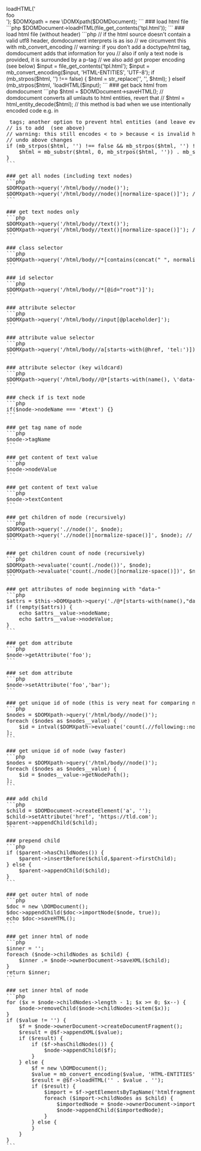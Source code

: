 <?php
### setup
```php
$DOMDocument = new \DOMDocument();
$DOMDocument->loadHTML('<div>foo</div>');
$DOMXpath = new \DOMXpath($DOMDocument);
```

### load html file
```php
$DOMDocument->loadHTML(file_get_contents('tpl.html'));
```

### load html file (without header)
```php
// if the html source doesn't contain a valid utf8 header, domdocument interprets is as iso
// we circumvent this with mb_convert_encoding
// warning: if you don't add a doctype/html tag, domdocument adds that information for you
// also if only a text node is provided, it is surrounded by a p-tag
// we also add <meta http-equiv="content-type" content="text/html;charset=utf-8" /> got proper encoding (see below)
$input = file_get_contents('tpl.html');
$input = mb_convert_encoding($input, 'HTML-ENTITIES', 'UTF-8');
if (mb_strpos($html, '</head>') !== false) { $html = str_replace('</head>', '<!--remove--><meta http-equiv="Content-type" content="text/html; charset=utf-8" /><!--/remove--></head>', $html); }
elseif (mb_strpos($html, '<body') !== false) { $html = str_replace('<body', '<!--remove--><head><meta http-equiv="content-type" content="text/html;charset=utf-8" /></head><!--/remove--><body', $html); }
else { $html = '<!--remove--><head><meta http-equiv="content-type" content="text/html;charset=utf-8" /></head><!--/remove-->' . $html; }
@$DOMDocument->loadHTML($input);
```

### get back html from domdocument
```php
$html = $DOMDocument->saveHTML();
// domdocument converts all umlauts to html entities, revert that
// $html = html_entity_decode($html); 
// this method is bad when we use intentionally encoded code e.g. in <pre> tags; another option to prevent html entities (and leave everything intact)
// is to add <meta http-equiv="content-type" content="text/html;charset=utf-8" /> (see above)
// warning: this still encodes < to &gt; because < is invalid html!
// undo above changes
if (mb_strpos($html, '<!--remove-->') !== false && mb_strpos($html, '<!--/remove-->') !== false) {
    $html = mb_substr($html, 0, mb_strpos($html, '<!--remove-->')) . mb_substr($html, mb_strpos($htmlModified, '<!--/remove-->') + mb_strlen('<!--/remove-->'));
}
```

### get all nodes (including text nodes)
```php
$DOMXpath->query('/html/body//node()');
$DOMXpath->query('/html/body//node()[normalize-space()]'); // exclude whitespace text nodes
```

### get text nodes only
```php
$DOMXpath->query('/html/body//text()');
$DOMXpath->query('/html/body//text()[normalize-space()]'); // exclude whitespace text nodes
```

### class selector
```php
$DOMXpath->query('/html/body//*[contains(concat(" ", normalize-space(@class), " "), " foo ")]');
```

### id selector
```php
$DOMXpath->query('/html/body//*[@id="root")]');
```

### attribute selector
```php
$DOMXpath->query('/html/body//input[@placeholder]');
```

### attribute value selector
```php
$DOMXpath->query('/html/body//a[starts-with(@href, 'tel:')]);
```

### attribute selector (key wildcard)
```php
$DOMXpath->query('/html/body//@*[starts-with(name(), \'data-\')]/parent::*');
```
 
### check if is text node
```php
if($node->nodeName === '#text') {}
```
 
### get tag name of node
```php
$node->tagName
```
 
### get content of text value
```php
$node->nodeValue
```

### get content of text value
```php
$node->textContent
```

### get children of node (recursively)
```php
$DOMXpath->query('.//node()', $node);
$DOMXpath->query('.//node()[normalize-space()]', $node); // exclude whitespace text nodes
```
 
### get children count of node (recursively)
```php
$DOMXpath->evaluate('count(./node())', $node);
$DOMXpath->evaluate('count(./node()[normalize-space()])', $node); // exclude whitespace text nodes
```

### get attributes of node beginning with "data-"
```php
$attrs = $this->DOMXpath->query('./@*[starts-with(name(),"data-")]', $node);
if (!empty($attrs)) {
    echo $attrs__value->nodeName;
    echo $attrs__value->nodeValue;
}
```
 
### get dom attribute
```php
$node->getAttribute('foo');
```
 
### set dom attribute
```php
$node->setAttribute('foo','bar');
```

### get unique id of node (this is very neat for comparing nodes etc)
```php
$nodes = $DOMXpath->query('/html/body//node()');
foreach ($nodes as $nodes__value) {
	$id = intval($DOMXpath->evaluate('count(.//following::node()|.//child::node())',$nodes__value))+1;
];
```

### get unique id of node (way faster)
```php
$nodes = $DOMXpath->query('/html/body//node()');
foreach ($nodes as $nodes__value) {
	$id = $nodes__value->getNodePath();
];
```

### add child
```php
$child = $DOMDocument->createElement('a', '');
$child->setAttribute('href', 'https://tld.com');
$parent->appendChild($child);
```

### prepend child
```php
if ($parent->hasChildNodes()) {
    $parent->insertBefore($child,$parent->firstChild);
} else {
    $parent->appendChild($child);
}
```

### get outer html of node
```php
$doc = new \DOMDocument();
$doc->appendChild($doc->importNode($node, true));
echo $doc->saveHTML();
```

### get inner html of node
```php
$inner = '';
foreach ($node->childNodes as $child) {
	$inner .= $node->ownerDocument->saveXML($child);
}
return $inner;
```

### set inner html of node
```php
for ($x = $node->childNodes->length - 1; $x >= 0; $x--) {
    $node->removeChild($node->childNodes->item($x));
}
if ($value != '') {
    $f = $node->ownerDocument->createDocumentFragment();
    $result = @$f->appendXML($value);
    if ($result) {
        if ($f->hasChildNodes()) {
            $node->appendChild($f);
        }
    } else {
        $f = new \DOMDocument();
        $value = mb_convert_encoding($value, 'HTML-ENTITIES', 'UTF-8');
        $result = @$f->loadHTML('<htmlfragment>' . $value . '</htmlfragment>');
        if ($result) {
            $import = $f->getElementsByTagName('htmlfragment')->item(0);
            foreach ($import->childNodes as $child) {
                $importedNode = $node->ownerDocument->importNode($child, true);
                $node->appendChild($importedNode);
            }
        } else {
        }
    }
}
```
